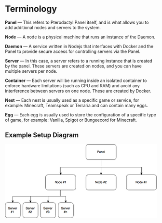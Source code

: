 # Terminology
**Panel** — This refers to Pterodactyl Panel itself, and is what allows you to add additional
nodes and servers to the system.

**Node** — A node is a physical machine that runs an instance of the Daemon.

**Daemon** — A service written in Nodejs that interfaces with Docker and the Panel to provide secure access for
controlling servers via the Panel.

**Server** — In this case, a server refers to a running instance that is created by the panel. These servers are
created on nodes, and you can have multiple servers per node.

**Container** — Each server will be running inside an isolated container to enforce hardware limitations
(such as CPU and RAM) and avoid any interference between servers on one node. These are created by Docker.

**Nest** — Each nest is usually used as a specific game or service, for example: Minecraft, Teamspeak or Terraria and can contain many eggs.

**Egg**  — Each egg is usually used to store the configuration of a specific type of game, for example: Vanilla, Spigot or Bungeecord for Minecraft.



## Example Setup Diagram

![](./../.vuepress/public/example_setup.png)
